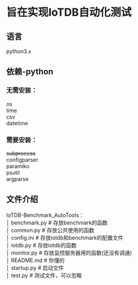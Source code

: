 # 旨在实现IoTDB自动化测试

## 语言
python3.x

## 依赖-python  
### 无需安装：  
os  
time  
csv  
datetime  
### 需要安装：  
~~subprocess~~  
configparser  
paramiko  
psutil  
argparse  
## 文件介绍
IoTDB-Benchmark_AutoTools：  
│  benchmark.py  # 存放benchmark的函数  
│  common.py  # 存放公共使用的函数  
│  config.ini  # 存放iotdb和benchmark的配置文件  
│  iotdb.py  # 存放iotdb的函数  
│  monitor.py  # 存放监控服务器用的函数(还没有调通)  
│  README.md  # 你懂的  
│  startup.py  # 启动文件  
│  test.py  # 测试文件，可以忽略  